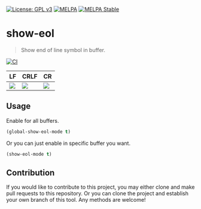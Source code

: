 [![License: GPL v3](https://img.shields.io/badge/License-GPL%20v3-blue.svg)](https://www.gnu.org/licenses/gpl-3.0)
[![MELPA](https://melpa.org/packages/show-eol-badge.svg)](https://melpa.org/#/show-eol)
[![MELPA Stable](https://stable.melpa.org/packages/show-eol-badge.svg)](https://stable.melpa.org/#/show-eol)

# show-eol
> Show end of line symbol in buffer.

[![CI](https://github.com/jcs-elpa/show-eol/actions/workflows/test.yml/badge.svg)](https://github.com/jcs-elpa/show-eol/actions/workflows/test.yml)

| LF                               | CRLF                               | CR                               |
|:---------------------------------|:-----------------------------------|:---------------------------------|
|<img src="./etc/show-eol-lf.png"/>|<img src="./etc/show-eol-crlf.png"/>|<img src="./etc/show-eol-cr.png"/>|

## Usage

Enable for all buffers.

```el
(global-show-eol-mode t)
```

Or you can just enable in specific buffer you want.

```el
(show-eol-mode t)
```

## Contribution

If you would like to contribute to this project, you may either
clone and make pull requests to this repository. Or you can
clone the project and establish your own branch of this tool.
Any methods are welcome!
